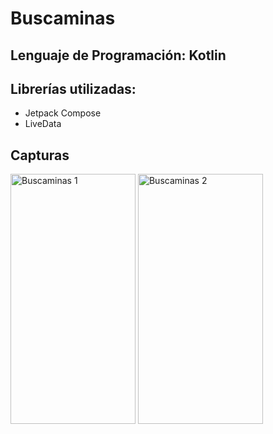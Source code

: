 # Buscaminas
## Lenguaje de Programación: Kotlin
## Librerías utilizadas:
* Jetpack Compose
* LiveData

## Capturas
<image src="https://github.com/vandrescaceres/buscaminas/blob/main/Minesweeper%201.png" width="200" height="400" alt="Buscaminas 1">
<image src="https://github.com/vandrescaceres/buscaminas/blob/main/Minesweeper%202.png" width="200" height="400" alt="Buscaminas 2">  
